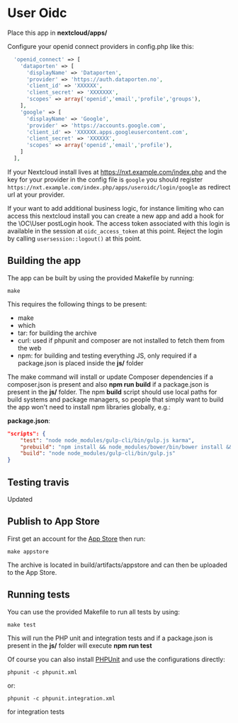 # User Oidc
Place this app in **nextcloud/apps/**

Configure your openid connect providers in config.php like this:
```php
  'openid_connect' => [
    'dataporten' => [
      'displayName' => 'Dataporten',
      'provider' => 'https://auth.dataporten.no',
      'client_id' => 'XXXXXX',
      'client_secret' => 'XXXXXXX',
      'scopes' => array('openid','email','profile','groups'),
    ],
    'google' => [
      'displayName' => 'Google',
      'provider' => 'https://accounts.google.com',
      'client_id' => 'XXXXXX.apps.googleusercontent.com',
      'client_secret' => 'XXXXXX',
      'scopes' => array('openid','email','profile'),
    ]
  ],
```

If your Nextcloud install lives at https://nxt.example.com/index.php and
the key for your provider in the config file is `google` you should
register `https://nxt.example.com/index.php/apps/useroidc/login/google`
as redirect url at your provider.

If your want to add additional business logic, for instance limiting who can access this nextcloud install you can create a new app and add a hook for the \OC\User postLogin hook. The access token associated with this login is available in the session at `oidc_access_token` at this point. Reject the login by calling `usersession::logout()` at this point.

## Building the app

The app can be built by using the provided Makefile by running:

    make

This requires the following things to be present:
* make
* which
* tar: for building the archive
* curl: used if phpunit and composer are not installed to fetch them from the web
* npm: for building and testing everything JS, only required if a package.json is placed inside the **js/** folder

The make command will install or update Composer dependencies if a composer.json is present and also **npm run build** if a package.json is present in the **js/** folder. The npm **build** script should use local paths for build systems and package managers, so people that simply want to build the app won't need to install npm libraries globally, e.g.:

**package.json**:
```json
"scripts": {
    "test": "node node_modules/gulp-cli/bin/gulp.js karma",
    "prebuild": "npm install && node_modules/bower/bin/bower install && node_modules/bower/bin/bower update",
    "build": "node node_modules/gulp-cli/bin/gulp.js"
}
```
## Testing travis

Updated


## Publish to App Store

First get an account for the [App Store](http://apps.nextcloud.com/) then run:

    make appstore

The archive is located in build/artifacts/appstore and can then be uploaded to the App Store.

## Running tests
You can use the provided Makefile to run all tests by using:

    make test

This will run the PHP unit and integration tests and if a package.json is present in the **js/** folder will execute **npm run test**

Of course you can also install [PHPUnit](http://phpunit.de/getting-started.html) and use the configurations directly:

    phpunit -c phpunit.xml

or:

    phpunit -c phpunit.integration.xml

for integration tests
